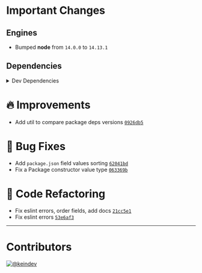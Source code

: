 # Important Changes

## Engines

- Bumped **node** from `14.0.0` to `14.13.1`

## Dependencies

<details>
<summary>Dev Dependencies</summary>

- Bumped **[@tagproject/ts-package-shared-config](https://www.npmjs.com/package/@tagproject/ts-package-shared-config/v/6.0.0)** from `4.0.2` to `6.0.0`
- Bumped **[@types/jest](https://www.npmjs.com/package/@types/jest/v/27.0.3)** from `27.0.1` to `27.0.3`
- Bumped **[@types/node](https://www.npmjs.com/package/@types/node/v/16.11.10)** from `16.7.2` to `16.11.10`
- Bumped **[@types/semver](https://www.npmjs.com/package/@types/semver/v/7.3.9)** from `7.3.8` to `7.3.9`
- Bumped **[@typescript-eslint/eslint-plugin](https://www.npmjs.com/package/@typescript-eslint/eslint-plugin/v/5.4.0)** from `4.29.3` to `5.4.0`
- Bumped **[@typescript-eslint/parser](https://www.npmjs.com/package/@typescript-eslint/parser/v/5.4.0)** from `4.29.3` to `5.4.0`
- Bumped **[cspell](https://www.npmjs.com/package/cspell/v/5.13.1)** from `5.8.2` to `5.13.1`
- Bumped **[eslint](https://www.npmjs.com/package/eslint/v/8.3.0)** from `7.32.0` to `8.3.0`
- Bumped **[eslint-plugin-import](https://www.npmjs.com/package/eslint-plugin-import/v/2.25.3)** from `2.24.2` to `2.25.3`
- Bumped **[eslint-plugin-jest](https://www.npmjs.com/package/eslint-plugin-jest/v/25.3.0)** from `24.4.0` to `25.3.0`
- Bumped **[eslint-plugin-promise](https://www.npmjs.com/package/eslint-plugin-promise/v/5.1.1)** from `5.1.0` to `5.1.1`
- Bumped **[husky](https://www.npmjs.com/package/husky/v/7.0.4)** from `7.0.2` to `7.0.4`
- Bumped **[jest](https://www.npmjs.com/package/jest/v/27.3.1)** from `27.0.6` to `27.3.1`
- Bumped **[prettier](https://www.npmjs.com/package/prettier/v/2.5.0)** from `2.3.2` to `2.5.0`
- Bumped **[ts-jest](https://www.npmjs.com/package/ts-jest/v/27.0.7)** from `27.0.5` to `27.0.7`
- Bumped **[typescript](https://www.npmjs.com/package/typescript/v/4.5.2)** from `4.4.2` to `4.5.2`

</details>

# :fire: Improvements

- Add util to compare package deps versions [`0926db5`](https://github.com/keindev/package-json-helper/commit/0926db5483f3863f27d5ef12c82ba27dedf537c9)

# :bug: Bug Fixes

- Add `package.json` field values sorting [`62041bd`](https://github.com/keindev/package-json-helper/commit/62041bd43c9c7faf1fb577eadd8816a1ce8bebb7)
- Fix a Package constructor value type [`063369b`](https://github.com/keindev/package-json-helper/commit/063369b6f36a85cc92c1b7c5e1df70affe2afb5d)

# :wrench: Code Refactoring

- Fix eslint errors, order fields, add docs [`21cc5e1`](https://github.com/keindev/package-json-helper/commit/21cc5e19a05fff2fa5cdbb88174f268a9c71442b)
- Fix eslint errors [`53e6af3`](https://github.com/keindev/package-json-helper/commit/53e6af390f91fbcbe1c962d6a76337f51ec057c9)

---

# Contributors

[![@keindev](https://avatars.githubusercontent.com/u/4527292?v=4&s=40)](https://github.com/keindev)
